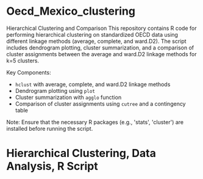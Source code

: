 # Oecd_Mexico_clustering
Hierarchical Clustering and Comparison
 This repository contains R code for performing hierarchical clustering on standardized OECD data using different linkage methods (average, complete, and ward.D2). The script includes dendrogram plotting, cluster summarization, and a comparison of cluster assignments between the average and ward.D2 linkage methods for k=5 clusters.




Key Components:
- `hclust` with average, complete, and ward.D2 linkage methods
- Dendrogram plotting using `plot`
- Cluster summarization with `agglo` function
- Comparison of cluster assignments using `cutree` and a contingency table

Note: Ensure that the necessary R packages (e.g., 'stats', 'cluster') are installed before running the script.

# Hierarchical Clustering, Data Analysis, R Script
